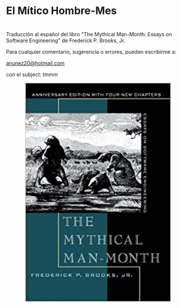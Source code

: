 # El Mítico Hombre-Mes
#
 Traducción al español del libro "The Mythical Man-Month: Essays on
 Software Engineering" de  Frederick P. Brooks, Jr.

 Para cualquier comentario, sugerencia o errores, pueden escribirme a:

 anunez20@hotmail.com

 con el subject: tmmm
<p align="center">
<img src="portada.png" width="400" height="600">
</p>
